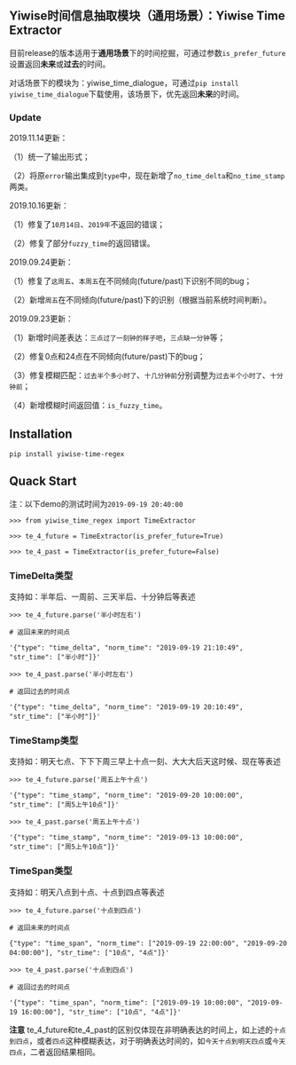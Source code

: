 ## Yiwise时间信息抽取模块（通用场景）：Yiwise Time Extractor

目前release的版本适用于**通用场景**下的时间挖掘，可通过参数`is_prefer_future`设置返回**未来**或**过去**的时间。

对话场景下的模块为：yiwise_time_dialogue，可通过`pip install yiwise_time_dialogue`下载使用，该场景下，优先返回**未来**的时间。

### Update

2019.11.14更新：

（1）统一了输出形式；

（2）将原`error`输出集成到`type`中，现在新增了`no_time_delta`和`no_time_stamp`两类。

2019.10.16更新：

（1）修复了`10月14日`、`2019年`不返回的错误；

（2）修复了部分`fuzzy_time`的返回错误。

2019.09.24更新：

（1）修复了`这周五`、`本周五`在不同倾向(future/past)下识别不同的bug；

（2）新增`周五`在不同倾向(future/past)下的识别（根据当前系统时间判断）。

2019.09.23更新：

（1）新增时间差表达：`三点过了一刻钟的样子吧`，`三点缺一分钟`等；

（2）修复0点和24点在不同倾向(future/past)下的bug；

（3）修复模糊匹配：`过去半个多小时了`、`十几分钟前`分别调整为`过去半个小时了`、`十分钟前`；

（4）新增模糊时间返回值：`is_fuzzy_time`。

## Installation
```
pip install yiwise-time-regex
```

## Quack Start
注：以下demo的测试时间为`2019-09-19 20:40:00`
```
>>> from yiwise_time_regex import TimeExtractor

>>> te_4_future = TimeExtractor(is_prefer_future=True)

>>> te_4_past = TimeExtractor(is_prefer_future=False)
```

### TimeDelta类型

支持如：半年后、一周前、三天半后、十分钟后等表述

```
>>> te_4_future.parse('半小时左右')

# 返回未来的时间点

'{"type": "time_delta", "norm_time": "2019-09-19 21:10:49", "str_time": ["半小时"]}'

>>> te_4_past.parse('半小时左右')

# 返回过去的时间点

'{"type": "time_delta", "norm_time": "2019-09-19 20:10:49", "str_time": ["半小时"]}'

```

### TimeStamp类型

支持如：明天七点、下下下周三早上十点一刻、大大大后天这时候、现在等表述

```
>>> te_4_future.parse('周五上午十点')

'{"type": "time_stamp", "norm_time": "2019-09-20 10:00:00", "str_time": ["周5上午10点"]}'

>>> te_4_past.parse('周五上午十点')

'{"type": "time_stamp", "norm_time": "2019-09-13 10:00:00", "str_time": ["周5上午10点"]}'

```

### TimeSpan类型

支持如：明天八点到十点、十点到四点等表述

```
>>> te_4_future.parse('十点到四点')

# 返回未来的时间点

{"type": "time_span", "norm_time": ["2019-09-19 22:00:00", "2019-09-20 04:00:00"], "str_time": ["10点", "4点"]}'

>>> te_4_past.parse('十点到四点')

# 返回过去的时间点

'{"type": "time_span", "norm_time": ["2019-09-19 10:00:00", "2019-09-19 16:00:00"], "str_time": ["10点", "4点"]}'

```

**注意**
te_4_future和te_4_past的区别仅体现在非明确表达的时间上，如上述的`十点到四点`，或者`四点`这种模糊表达，对于明确表达时间的，如`今天十点到明天四点`或`今天四点`，二者返回结果相同。
